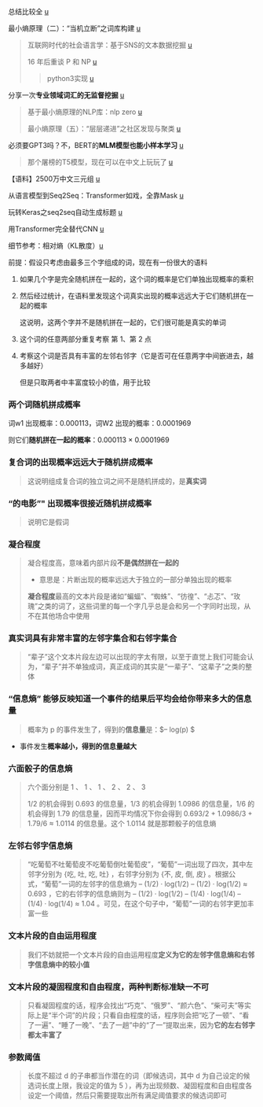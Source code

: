总结比较全 [u](https://blog.csdn.net/rensihui/article/details/106534626)



最小熵原理（二）：“当机立断”之词库构建 [u](https://www.spaces.ac.cn/archives/5476)

> 互联网时代的社会语言学：基于SNS的文本数据挖掘 [u](http://www.matrix67.com/blog/archives/5044)
>
> 16 年后重谈 P 和 NP [u](http://www.matrix67.com/blog/archives/7084)
>
> > python3实现 [u](https://github.com/yanghanxy/New-Word-Detection)



分享一次**专业领域词汇的无监督挖掘** [u](https://kexue.fm/archives/6540)

> 基于最小熵原理的NLP库：nlp zero [u](https://kexue.fm/archives/5597)
>
> 最小熵原理（五）：“层层递进”之社区发现与聚类 [u](https://kexue.fm/archives/7006)



必须要GPT3吗？不，BERT的**MLM模型也能小样本学习** [u](https://kexue.fm/archives/7764)

> 那个屠榜的T5模型，现在可以在中文上玩玩了 [u](https://kexue.fm/archives/7867)



【语料】2500万中文三元组 [u](https://kexue.fm/archives/4359)



从语言模型到Seq2Seq：Transformer如戏，全靠Mask [u](https://www.spaces.ac.cn/archives/6933)

玩转Keras之seq2seq自动生成标题 [u](https://www.spaces.ac.cn/archives/5861)

用Transformer完全替代CNN [u](https://zhuanlan.zhihu.com/p/266311690)



细节参考：相对熵（KL散度）[u](深入理解神经网络：从逻辑回归到CNN.md)

前提：假设只考虑由最多三个字组成的词，现在有一份很大的语料

1. 如果几个字是完全随机拼在一起的，这个词的概率是它们单独出现概率的乘积 

2. 然后经过统计，在语料里发现这个词真实出现的概率远远大于它们随机拼在一起的概率

   这说明，这两个字并不是随机拼在一起的，它们很可能是真实的单词

3. 这个词的任意两部分重复考察 第 1、第 2 点

4. 考察这个词是否具有丰富的左邻右邻字（它是否可在任意两字中间嵌进去，越多越好）

   但是只取两者中丰富度较小的值，用于比较

   







### 两个词随机拼成概率

词w1 出现概率：0.000113，词W2 出现的概率：0.0001969

则它们**随机拼在一起的概率**：0.000113 × 0.0001969



### 复合词的出现概率远远大于随机拼成概率

> 这说明组成复合词的独立词之间不是随机拼成的，是**真实词**



### “的电影”" 出现概率很接近随机拼成概率

> 说明它是假词



### 凝合程度

> 凝合程度高，意味着内部片段**不是偶然拼在一起的**
>
> - 意思是：片断出现的概率远远大于独立的一部分单独出现的概率
>
> **凝合程度**最高的文本片段是诸如“蝙蝠”、“蜘蛛”、“彷徨”、“忐忑”、“玫瑰”之类的词了，这些词里的每一个字几乎总是会和另一个字同时出现，从不在其他场合中使用





### 真实词具有非常丰富的左邻字集合和右邻字集合

> “辈子”这个文本片段左边可以出现的字太有限，以至于直觉上我们可能会认为，“辈子”并不单独成词，真正成词的其实是“一辈子”、“这辈子”之类的整体



### “信息熵” 能够反映知道一个事件的结果后平均会给你带来多大的信息量

> 概率为 p 的事件发生了，得到的**信息量**是：$– log(p) $ 

- 事件发生**概率越小，得到的信息量越大**



### 六面骰子的信息熵

> 六个面分别是 1 、 1 、 1 、 2 、 2 、 3 
>
> 1/2 的机会得到 0.693 的信息量，1/3 的机会得到 1.0986 的信息量，1/6 的机会得到 1.79 的信息量，因而平均情况下你会得到 0.693/2 + 1.0986/3 + 1.79/6 ≈ 1.0114 的信息量。这个 1.0114 就是那颗骰子的信息熵



### 左邻右邻字信息熵

> “吃葡萄不吐葡萄皮不吃葡萄倒吐葡萄皮”，“葡萄”一词出现了四次，其中左邻字分别为 {吃, 吐, 吃, 吐} ，右邻字分别为 {不, 皮, 倒, 皮} 。根据公式，“葡萄”一词的左邻字的信息熵为 – (1/2) · log(1/2) – (1/2) · log(1/2) ≈ 0.693 ，它的右邻字的信息熵则为 – (1/2) · log(1/2) – (1/4) · log(1/4) – (1/4) · log(1/4) ≈ 1.04 。可见，在这个句子中，“葡萄”一词的右邻字更加丰富一些



### 文本片段的自由运用程度

> 我们不妨就把一个文本片段的自由运用程度**定义为它的左邻字信息熵和右邻字信息熵中的较小值**



### 文本片段的凝固程度和自由程度，两种判断标准缺一不可

> 只看凝固程度的话，程序会找出“巧克”、“俄罗”、“颜六色”、“柴可夫”等实际上是“半个词”的片段；只看自由程度的话，程序则会把“吃了一顿”、“看了一遍”、“睡了一晚”、“去了一趟”中的“了一”提取出来，因为**它的左右邻字都太丰富了**



### 参数阈值

> 长度不超过 d 的子串都当作潜在的词（即候选词，其中 d 为自己设定的候选词长度上限，我设定的值为 5 ），再为出现频数、凝固程度和自由程度各设定一个阈值，然后只需要提取出所有满足阈值要求的候选词即可





